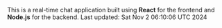 This is a real-time chat application built using **React** for the frontend and **Node.js** for the backend.
Last updated: Sat Nov  2 06:10:06 UTC 2024
